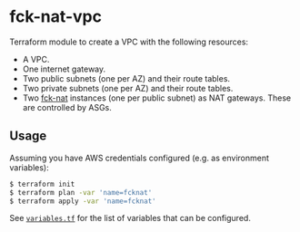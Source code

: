 # fck-nat-vpc

Terraform module to create a VPC with the following resources:

* A VPC.
* One internet gateway.
* Two public subnets (one per AZ) and their route tables.
* Two private subnets (one per AZ) and their route tables.
* Two [fck-nat](https://fck-nat.dev/stable/) instances (one per public subnet)
  as NAT gateways. These are controlled by ASGs.

## Usage

Assuming you have AWS credentials configured (e.g. as environment variables):

```bash
$ terraform init
$ terraform plan -var 'name=fcknat'
$ terraform apply -var 'name=fcknat'
```

See [`variables.tf`](variables.tf) for the list of variables that can be
configured.
